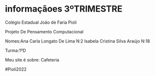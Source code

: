# informaçãoes 3ºTRIMESTRE
Colégio Estadual João de Faria Pioli

Projeto De Pensamento Computacional

Nomes:Ana Carla Longato De Lima N:2
      Isabela Cristina Silva Araújo N:18   
      
Turma:1ºD

Meu site é sobre: Cafeteria

#Pioli2022
